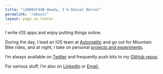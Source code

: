 ```yaml
---
title: "\U0001F44B Howdy, I'm Daniel Bernal"
permalink: "/about/"
layout: page_no_footer
---
```


I write iOS apps and enjoy putting things online.  

During the day, I lead an iOS team at  [Automattic](https://automattic.com/) and go out for Mountain Bike rides, and at night, I take on personal [projects and experiments](/apps).

I’m always available on  [Twitter](https://twitter.com/afterxleep)  and frequently push bits to my [GitHub repos](https://github.com/afterxleep).

For serious stuff, I’m also on  [LinkedIn](http://linkedin.com/in/danielbernalm) or [Email.](mailto:&#100;&#97;&#110;&#105;&#101;&#108;&#98;&#101;&#114;&#110;&#97;&#108;&#64;&#104;&#101;&#121;&#46;&#99;&#111;&#109;)